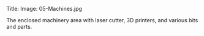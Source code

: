 Title:
Image: 05-Machines.jpg

The enclosed machinery area with laser cutter, 3D printers, and
various bits and parts.
